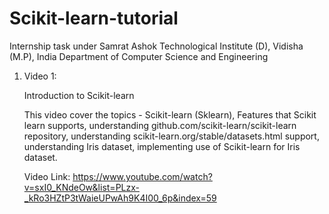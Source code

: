 # Scikit-learn-tutorial
Internship task under Samrat Ashok Technological Institute (D),  Vidisha (M.P), India  Department of Computer Science and Engineering

1. Video 1: 
   
   Introduction to Scikit-learn 
   
   This video cover the topics - Scikit-learn (Sklearn), Features that Scikit learn supports, understanding github.com/scikit-learn/scikit-learn repository, understanding scikit-learn.org/stable/datasets.html support, understanding Iris dataset, implementing use of  Scikit-learn for Iris dataset.
  
    Video Link: https://www.youtube.com/watch?v=sxI0_KNdeOw&list=PLzx-_kRo3HZtP3tWaieUPwAh9K4I00_6p&index=59
